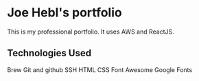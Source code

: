 # Joe Hebl's portfolio

This is my professional portfolio.  It uses AWS and ReactJS.

## Technologies Used

Brew
Git and github
SSH
HTML
CSS
Font Awesome
Google Fonts
